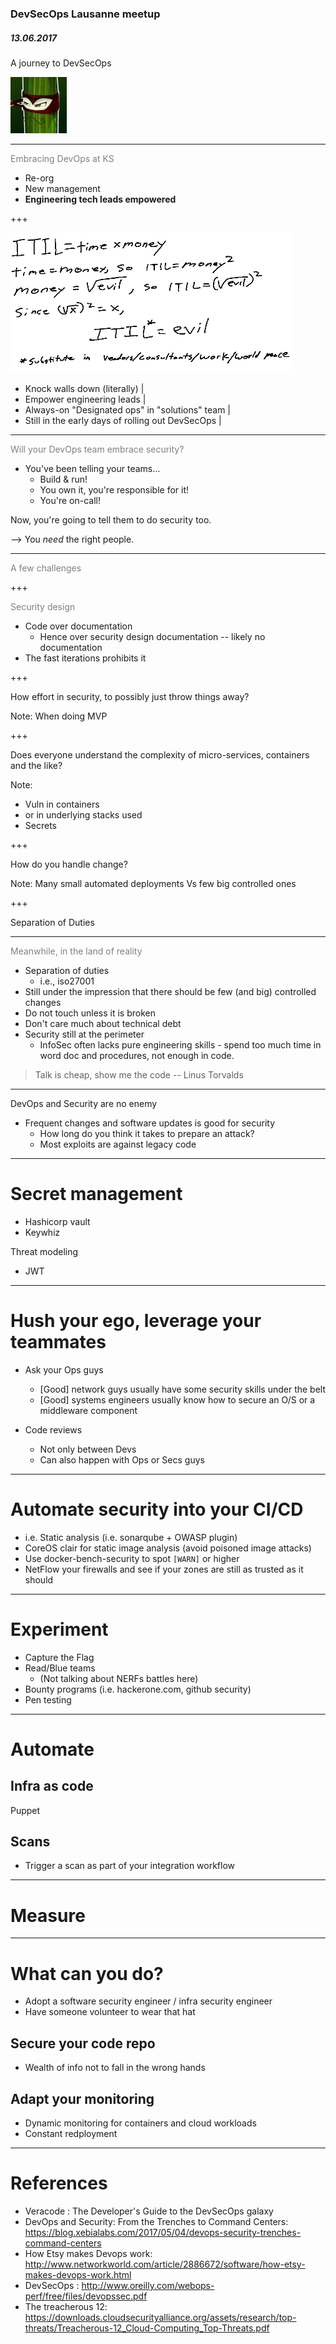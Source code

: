 ### DevSecOps Lausanne meetup   
##### 13.06.2017
A journey to DevSecOps

![Masked Cucumber](assets/masked_cucumber_90px.jpg)


---
<span style="color:gray">Embracing DevOps at KS</span>

- Re-org 
- New management
- **Engineering tech leads empowered**

+++

![ITIL is evil](assets/ITILisevil_avg.png)

- Knock walls down (literally) |
- Empower engineering leads |
- Always-on "Designated ops" in "solutions" team |
- Still in the early days of rolling out DevSecOps |


---
<span style="color:gray">Will your DevOps team embrace security?</span>
* You've been telling your teams...
  * Build & run!
  * You own it, you're responsible for it!
  * You're on-call! 

Now, you're going to tell them to do security too.

--> You *need* the right people.


---
<span style="color:gray">A few challenges</span>

+++

<span style="color:gray">Security design</span>
* Code over documentation 
  * Hence over security design documentation -- likely no documentation
* The fast iterations prohibits it

+++

How effort in security, to possibly just throw things away?

Note:
When doing MVP

+++

Does everyone understand the complexity of micro-services, containers and the like?

Note:
* Vuln in containers
* or in underlying stacks used
* Secrets

+++

How do you handle change?

Note:
Many small automated deployments Vs few big controlled ones

+++

Separation of Duties


---
<span style="color:gray">Meanwhile, in the land of reality</span>
* Separation of duties
  * i.e., iso27001
* Still under the impression that there should be few (and big) controlled changes
* Do not touch unless it is broken
* Don't care much about technical debt
* Security still at the perimeter
  * InfoSec often lacks pure engineering skills - spend too much time in word doc and procedures, not enough in code.
  
> Talk is cheap, show me the code
> -- Linus Torvalds


---
DevOps and Security are no enemy 
* Frequent changes and software updates is good for security
  * How long do you think it takes to prepare an attack?
  * Most exploits are against legacy code

---
# Secret management
* Hashicorp vault
* Keywhiz

Threat modeling
* JWT

---
# Hush your ego, leverage your teammates
* Ask your Ops guys
  * [Good] network guys usually have some security skills under the belt
  * [Good] systems engineers usually know how to secure an O/S or a middleware component

* Code reviews
  * Not only between Devs
  * Can also happen with Ops or Secs guys

---
# Automate security into your CI/CD

* i.e. Static analysis (i.e. sonarqube + OWASP plugin)
* CoreOS clair for static image analysis (avoid poisoned image attacks)
* Use docker-bench-security to spot `[WARN]` or higher
* NetFlow your firewalls and see if your zones are still as trusted as it should

---
# Experiment
* Capture the Flag
* Read/Blue teams
  * (Not talking about NERFs battles here)
* Bounty programs (i.e. hackerone.com, github security)
* Pen testing

---
# Automate
## Infra as code
Puppet

## Scans
* Trigger a scan as part of your integration workflow

---
# Measure
---
# What can you do?
* Adopt a software security engineer / infra security engineer
* Have someone volunteer to wear that hat

## Secure your code repo
* Wealth of info not to fall in the wrong hands

## Adapt your monitoring
* Dynamic monitoring for containers and cloud workloads
* Constant redployment

---
# References
- Veracode : The Developer's Guide to the DevSecOps galaxy
- DevOps and Security: From the Trenches to Command Centers: https://blog.xebialabs.com/2017/05/04/devops-security-trenches-command-centers
- How Etsy makes Devops work: http://www.networkworld.com/article/2886672/software/how-etsy-makes-devops-work.html
- DevSecOps : http://www.oreilly.com/webops-perf/free/files/devopssec.pdf
- The treacherous 12: https://downloads.cloudsecurityalliance.org/assets/research/top-threats/Treacherous-12_Cloud-Computing_Top-Threats.pdf
